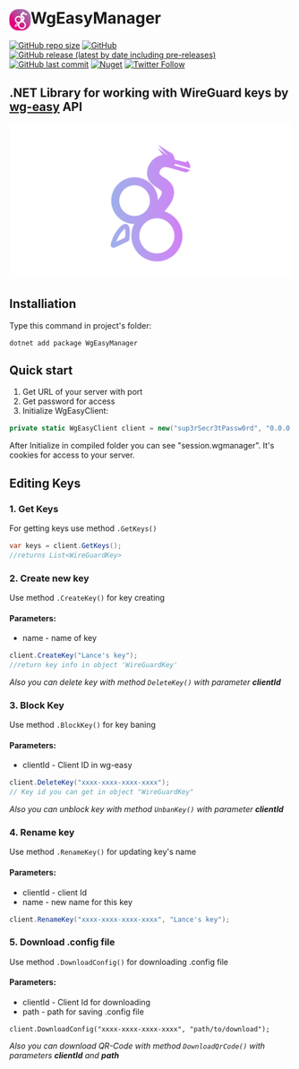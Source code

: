 <h1><img src="https://github.com/FBA-Studio/WgEasyManager/blob/main/raws/wg-easy-manager-logo.svg" height="38" align="center">WgEasyManager</h1>
<a href="#"><img alt="GitHub repo size" src="https://img.shields.io/github/repo-size/FBA-Studio/WgEasyManager"></a>
<a href="#"><img alt="GitHub" src="https://img.shields.io/github/license/FBA-Studio/WgEasyManager"></a>
<a href="#"><img alt="GitHub release (latest by date including pre-releases)" src="https://img.shields.io/github/v/release/FBA-Studio/WgEasyManager?include_prereleases"></a>
<a href="#"><img alt="GitHub last commit" src="https://img.shields.io/github/last-commit/FBA-Studio/WgEasyManager"></a>
<a href="#"><img alt="Nuget" src="https://img.shields.io/nuget/dt/WgEasyManager"></a>
<a href="#"><img alt="Twitter Follow" src="https://img.shields.io/twitter/follow/FBA_Studio?style=social"></a>

## .NET Library for working with WireGuard keys by [wg-easy](https://github.com/WeeJeWel/wg-easy) API
![This Library is helpful for Telegram bots💪🏻](https://github.com/FBA-Studio/WgEasyManager/blob/main/raws/wg-easy-banner.png)
## Installiation
Type this command in project's folder:
```
dotnet add package WgEasyManager
```
## Quick start
1. Get URL of your server with port
2. Get password for access
3. Initialize WgEasyClient:
```csharp
private static WgEasyClient client = new("sup3rSecr3tPassw0rd", "0.0.0.0:12345");
```
After Initialize in compiled folder you can see "session.wgmanager". It's cookies for access to your server.

## Editing Keys
### 1. Get Keys
For getting keys use method `.GetKeys()`
```csharp
var keys = client.GetKeys();
//returns List<WireGuardKey>
```
### 2. Create new key
Use method `.CreateKey()` for key creating
#### Parameters:
- name - name of key
```csharp
client.CreateKey("Lance's key");
//return key info in object 'WireGuardKey'
```
<i>Also you can delete key with method `DeleteKey()` with parameter <b>clientId</b></i>
### 3. Block Key
Use method `.BlockKey()` for key baning
#### Parameters:
- clientId - Client ID in wg-easy
```csharp
client.DeleteKey("xxxx-xxxx-xxxx-xxxx");
// Key id you can get in object "WireGuardKey"
```
<i>Also you can unblock key with method `UnbanKey()` with parameter <b>clientId</b></i>

### 4. Rename key
Use method `.RenameKey()` for updating key's name
#### Parameters:
- clientId - client Id
- name - new name for this key
```csharp
client.RenameKey("xxxx-xxxx-xxxx-xxxx", "Lance's key");
```

### 5. Download .config file
Use method `.DownloadConfig()` for downloading .config file
#### Parameters:
- clientId - Client Id for downloading
- path - path for saving .config file
```
client.DownloadConfig("xxxx-xxxx-xxxx-xxxx", "path/to/download");
```
<i>Also you can download QR-Code with method `DownloadQrCode()` with parameters <b>clientId</b> and <b>path</b></i>
